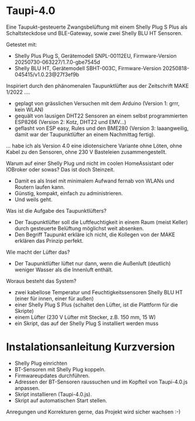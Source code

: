 # Taupi-4.0

Eine Taupukt-gesteuerte Zwangsbelüftung mit einem Shelly Plug S Plus als Schaltsteckdose und BLE-Gateway, sowie zwei Shelly BLU HT Sensoren.

Getestet mit:
- Shelly Plus Plug S, Gerätemodell SNPL-00112EU, Firmware-Version 20250730-063227/1.7.0-gbe7545d
- Shelly BLU HT, Gerätemodell SBHT-003C, Firmware-Version 20250818-045415/v1.0.23@27f3ef9b

Inspiriert durch den phänomenalen Taupunktlüfter aus der Zeitschrift MAKE 1/2022 ....
- geplagt von grässlichen Versuchen mit dem Arduino (Version 1: grrr, kein WLAN)
- gequält von lausigen DHT22 Sensoren an einem selbst programmierten ESP8266 (Version 2: Kotz, DHT22 und EMV...)
- geflasht von ESP easy, Rules und den BME280 (Version 3: laaangweilig, damit war der Taupunktlüfter an einem Nachmittag fertig).
  
... habe ich als Version 4.0 eine idiotensichere Variante ohne Löten, ohne Kabel zu den Sensoren, ohne 230 V Basteleien zusammengestellt.

Warum auf einer Shelly Plug und nicht im coolen HomeAssistant oder IOBroker oder sowas? Das ist doch Steinzeit.

- Damit es als Insel mit minimalem Aufwand fernab von WLANs und Routern laufen kann. 
- Günstig, kompakt, einfach zu administrieren.
- Und weils geht.

Was ist die Aufgabe des Taupunktlüfters?

- Der Taupunktlüfter soll die Luftfeuchtigkeit in einem Raum (meist Keller) durch gesteuerte Belüftung möglichst weit absenken.
- Den Begriff Taupunkt erkläre ich nicht, die Kollegen von der MAKE erklären das Prinzip perfekt.

Wie macht der Lüfter das? 

- Der Taupunktlüfter lüftet nur dann, wenn die Außenluft (deutlich) weniger Wasser als die Innenluft enthält.

Woraus besteht das System?

  - zwei kabellose Temperatur und Feuchtigkeitssensoren Shelly BLU HT (einer für innen, einer für außen)
  - einer Shelly Plug S Plus (schaltet den Lüfter, ist die Plattform für die Skripte)
  - einem Lüfter (230 V Lüfter mit Stecker, z.B. 150 mm, 15 W)
  - ein Skript, das auf der Shelly Plug S installiert werden muss

# Instalationsanleitung Kurzversion

- Shelly Plug einrichten
- BT-Sensoren mit Shelly Plug koppeln.
- Firmwareupdates durchführen. 
- Adressen der BT-Sensoren raussuchen und im Kopfteil von Taupi-4.0.js anpassen.
- Skript installieren (Taupi-4.0.js).
- Skript auf automatischen Start stellen.

Anregungen und Korrekturen gerne, das Projekt wird sicher wachsen :-)

